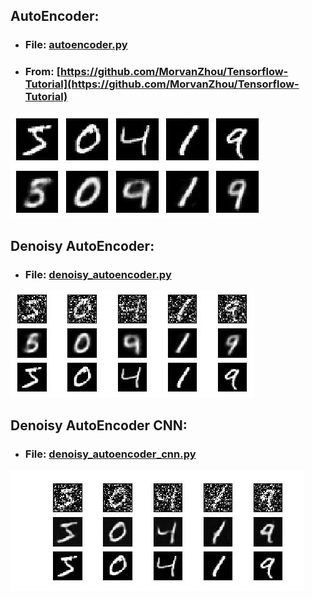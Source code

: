## AutoEncoder:
+ ### File: [autoencoder.py](./autoencoder.py)<p>
+ ### From: [https://github.com/MorvanZhou/Tensorflow-Tutorial](https://github.com/MorvanZhou/Tensorflow-Tutorial)<p>
![](./Images/autoencoder.jpg)
  
  
## Denoisy AutoEncoder:
+ ### File: [denoisy_autoencoder.py](./denoisy_autoencoder.py)<p>
![](./Images/denoisy_autoencoder.jpg)
  
  
## Denoisy AutoEncoder CNN:
+ ### File: [denoisy_autoencoder_cnn.py](./denoisy_autoencoder_cnn.py)<p>
![](./Images/denoisy_autoencoder_cnn.jpg)

